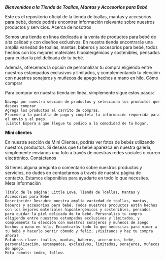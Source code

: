 **_Bienvenidos a la Tienda de Toallas, Mantas y Accesorios para Bebé_**

Este es el repositorio oficial de la tienda de toallas, mantas y accesorios para bebé, donde podrás encontrar información relevante sobre nuestros productos y servicios.
Acerca de nosotros

Somos una tienda en línea dedicada a la venta de productos para bebé de alta calidad y con diseños exclusivos. En nuestra tienda encontrarás una amplia variedad de toallas, mantas, baberos y accesorios para bebé, todos hechos con los mejores materiales hipoalergénicos y sostenibles, pensados para cuidar la piel delicada de tu bebé.

Además, ofrecemos la opción de personalizar tu compra eligiendo entre nuestros estampados exclusivos y limitados, y complementando tu elección con nuestros sonajeros y muñecos de apego hechos a mano en hilo.
Cómo comprar

Para comprar en nuestra tienda en línea, simplemente sigue estos pasos:

    Navega por nuestra sección de productos y selecciona los productos que deseas comprar.
    Agrega los productos al carrito de compras.
    Procede a la pantalla de pago y completa la información requerida para el envío y el pago.
    ¡Listo! Espera a que llegue tu pedido a la comodidad de tu hogar.

**Mini clientes**

En nuestra sección de Mini Clientes, podrás ver fotos de bebés utilizando nuestros productos. Si deseas que tu bebé aparezca en nuestra galería, simplemente envíanos una foto a través de nuestras redes sociales o correo electrónico.
Contáctanos

Si tienes alguna pregunta o comentario sobre nuestros productos y servicios, no dudes en contactarnos a través de nuestra página de contacto. Estamos disponibles para ayudarte en todo lo que necesites.
Meta información

    Título de la página: Little Love. Tienda de Toallas, Mantas y Accesorios para Bebé
    Descripción: Descubre nuestra amplia variedad de toallas, mantas, baberos y accesorios para bebé. Todos nuestros productos están hechos con los mejores materiales hipoalergénicos y sostenibles, pensados para cuidar la piel delicada de tu bebé. Personaliza tu compra eligiendo entre nuestros estampados exclusivos y limitados, y complementa tu elección con nuestros sonajeros y muñecos de apego hechos a mano en hilo. Encontrarás todo lo que necesitas para mimar a tu bebé y hacerlo sentir cómodo y feliz. ¡Visítanos y haz tu compra ahora!
    Palabras clave: toallas, mantas, baberos, accesorios, bebé, personalización, estampados, exclusivos, limitados, sonajeros, muñecos de apego.
    Meta robots: index, follow.